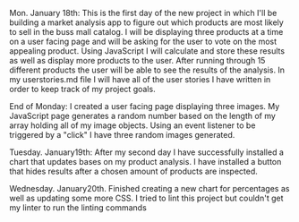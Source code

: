 
Mon. January 18th: This is the first day of the new project in which I'll be building a market analysis app to figure out which products are most likely to sell in the buss mall catalog.  I will be displaying three products at a time on a user facing page and will be asking for the user to vote on the most appealing product.  Using JavaScript I will calculate and store these results as well as display more products to the user.  After running through 15 different products the user will be able to see the results of the analysis.  In my userstories.md file I will have all of the user stories I have written in order to keep track of my project goals.  

End of Monday: I created a user facing page displaying three images.  My JavaScript page generates a random number based on the length of my array holding all of my image objects.  Using an event listener to be triggered by a "click" I have three random images generated.  


Tuesday. January19th: After my second day I have successfully installed a chart that updates bases on my product analysis.  I have installed a button that hides results after a chosen amount of products are inspected.

Wednesday. January20th. Finished creating a new chart for percentages as well as updating some more CSS.  I tried to lint this project but couldn't get my linter to run the linting commands
